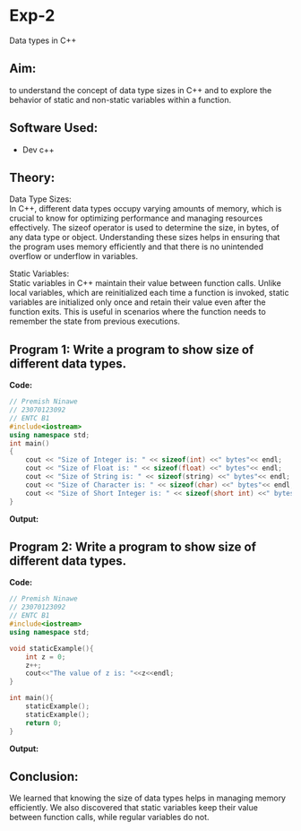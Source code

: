 # Exp-2
Data types in C++

## Aim:
 to understand the concept of data type sizes in C++ and to explore the behavior of static and non-static variables within a function.

## Software Used:
- Dev c++

## Theory:
Data Type Sizes:<br>
In C++, different data types occupy varying amounts of memory, which is crucial to know for optimizing performance and managing resources effectively. The sizeof operator is used to determine the size, in bytes, of any data type or object. Understanding these sizes helps in ensuring that the program uses memory efficiently and that there is no unintended overflow or underflow in variables.

Static Variables:<br>
Static variables in C++ maintain their value between function calls. Unlike local variables, which are reinitialized each time a function is invoked, static variables are initialized only once and retain their value even after the function exits. This is useful in scenarios where the function needs to remember the state from previous executions.

## Program 1:  Write a program to show size of different data types.
<strong> Code: </strong>
<br>
```cpp
// Premish Ninawe
// 23070123092
// ENTC B1
#include<iostream>
using namespace std;
int main()
{ 
    cout << "Size of Integer is: " << sizeof(int) <<" bytes"<< endl;
    cout << "Size of Float is: " << sizeof(float) <<" bytes"<< endl;
    cout << "Size of String is: " << sizeof(string) <<" bytes"<< endl;
    cout << "Size of Character is: " << sizeof(char) <<" bytes"<< endl;
    cout << "Size of Short Integer is: " << sizeof(short int) <<" bytes"<< endl;
}
```
<strong> Output: </strong>
<br>


## Program 2:  Write a program to show size of different data types.
<strong> Code: </strong>
<br>
```cpp
// Premish Ninawe
// 23070123092
// ENTC B1
#include<iostream>
using namespace std;

void staticExample(){
    int z = 0;
    z++;
    cout<<"The value of z is: "<<z<<endl;
}

int main(){
    staticExample();
    staticExample();
    return 0;
}
```
<strong> Output: </strong>
<br>

## Conclusion:
We learned that knowing the size of data types helps in managing memory efficiently. We also discovered that static variables keep their value between function calls, while regular variables do not.



